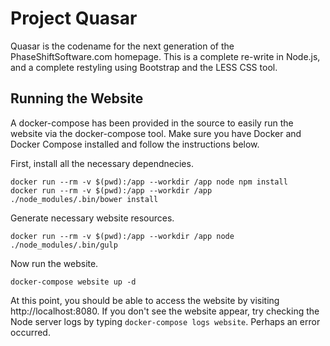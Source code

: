 # Project Quasar

Quasar is the codename for the next generation of the PhaseShiftSoftware.com homepage. This is a complete re-write in Node.js, and a complete restyling using Bootstrap and the LESS CSS tool.

## Running the Website

A docker-compose has been provided in the source to easily run the website via the docker-compose tool. Make sure you have Docker and Docker Compose installed and follow the instructions below.

First, install all the necessary dependnecies.
```
docker run --rm -v $(pwd):/app --workdir /app node npm install
docker run --rm -v $(pwd):/app --workdir /app ./node_modules/.bin/bower install
```

Generate necessary website resources.
```
docker run --rm -v $(pwd):/app --workdir /app node ./node_modules/.bin/gulp
```

Now run the website.
```
docker-compose website up -d
```

At this point, you should be able to access the website by visiting http://localhost:8080. If you don't see the website appear, try checking the Node server logs by typing `docker-compose logs website`. Perhaps an error occurred.
